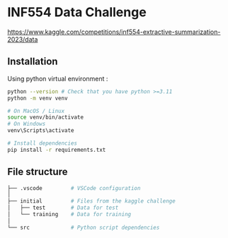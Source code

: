# INF554 Data Challenge

https://www.kaggle.com/competitions/inf554-extractive-summarization-2023/data

## Installation

Using python virtual environment :

```bash
python --version # Check that you have python >=3.11
python -m venv venv

# On MacOS / Linux
source venv/bin/activate
# On Windows
venv\Scripts\activate

# Install dependencies
pip install -r requirements.txt
```

## File structure

```bash
├── .vscode         # VSCode configuration
│
├── initial         # Files from the kaggle challenge
│   ├── test        # Data for test
│   └── training    # Data for training
│
└── src             # Python script dependencies
```
